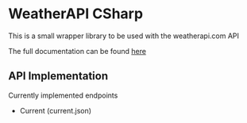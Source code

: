 # WeatherAPI CSharp
This is a small wrapper library to be used with the weatherapi.com API

The full documentation can be found [here](https://skratymir.github.io/WeatherAPI-CSharp/api/index.html)

## API Implementation
Currently implemented endpoints
- Current (current.json)

